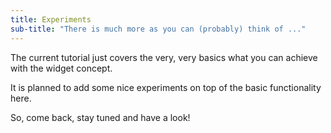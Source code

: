 ```yaml
---
title: Experiments
sub-title: "There is much more as you can (probably) think of ..."
---
```


The current tutorial just covers the very, very basics what you can achieve with the widget concept.

It is planned to add some nice experiments on top of the basic functionality here.

So, come back, stay tuned and have a look!
